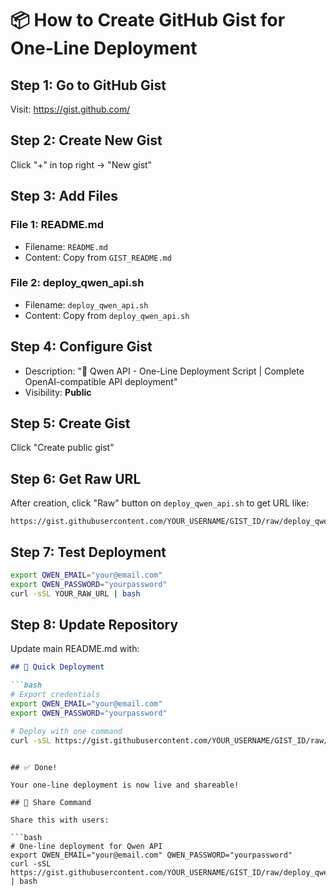 # 📦 How to Create GitHub Gist for One-Line Deployment

## Step 1: Go to GitHub Gist

Visit: https://gist.github.com/

## Step 2: Create New Gist

Click "+" in top right → "New gist"

## Step 3: Add Files

### File 1: README.md
- Filename: `README.md`
- Content: Copy from `GIST_README.md`

### File 2: deploy_qwen_api.sh
- Filename: `deploy_qwen_api.sh`
- Content: Copy from `deploy_qwen_api.sh`

## Step 4: Configure Gist

- Description: "🚀 Qwen API - One-Line Deployment Script | Complete OpenAI-compatible API deployment"
- Visibility: **Public**

## Step 5: Create Gist

Click "Create public gist"

## Step 6: Get Raw URL

After creation, click "Raw" button on `deploy_qwen_api.sh` to get URL like:
```
https://gist.githubusercontent.com/YOUR_USERNAME/GIST_ID/raw/deploy_qwen_api.sh
```

## Step 7: Test Deployment

```bash
export QWEN_EMAIL="your@email.com"
export QWEN_PASSWORD="yourpassword"
curl -sSL YOUR_RAW_URL | bash
```

## Step 8: Update Repository

Update main README.md with:

```markdown
## 🚀 Quick Deployment

```bash
# Export credentials
export QWEN_EMAIL="your@email.com"
export QWEN_PASSWORD="yourpassword"

# Deploy with one command
curl -sSL https://gist.githubusercontent.com/YOUR_USERNAME/GIST_ID/raw/deploy_qwen_api.sh | bash
```
```

## ✅ Done!

Your one-line deployment is now live and shareable!

## 📝 Share Command

Share this with users:

```bash
# One-line deployment for Qwen API
export QWEN_EMAIL="your@email.com" QWEN_PASSWORD="yourpassword"
curl -sSL https://gist.githubusercontent.com/YOUR_USERNAME/GIST_ID/raw/deploy_qwen_api.sh | bash
```
